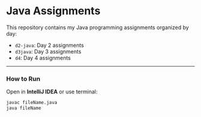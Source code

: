 # Java Assignments

This repository contains my Java programming assignments organized by day:

- `d2-java`: Day 2 assignments
- `d3java`: Day 3 assignments
- `d4`: Day 4 assignments


---

### How to Run

Open in **IntelliJ IDEA** or use terminal:
```bash
javac fileName.java
java fileName
